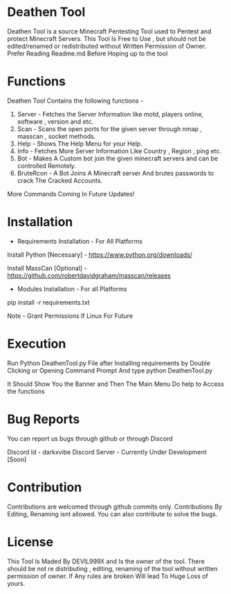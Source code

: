 # Deathen Tool
Deathen Tool is a source Minecraft Pentesting Tool used to Pentest and protect Minecraft Servers.
This Tool Is Free to Use , but should not be edited/renamed or redistributed without Written Permission of Owner.
Prefer Reading Readme.md Before Hoping up to the tool

# Functions

Deathen Tool Contains the following functions -

1. Server    - Fetches the Server Information like motd, players online, software , version and etc.
2. Scan      - Scans the open ports for the given server through nmap , masscan , socket methods.
3. Help      - Shows The Help Menu for your Help.
4. Info      - Fetches More Server Information Like Country , Region , ping etc.
5. Bot       - Makes A Custom bot join the given minecraft servers and can be controlled Remotely.
6. BruteRcon - A Bot Joins A Minecraft server And brutes passwords to crack The Cracked Accounts.

More Commands Coming In Future Updates!

# Installation 

* Requirements Installation - For All Platforms

Install Python  [Necessary] - https://www.python.org/downloads/

Install MassCan [Optional]  - https://github.com/robertdavidgraham/masscan/releases

* Modules Installation - For all Platforms

pip install -r requirements.txt

Note - Grant Permissions If Linux For Future

# Execution

Run Python DeathenTool.py File after Installing requirements by Double Clicking or Opening Command Prompt
And type python DeathenTool.py

It Should Show You the Banner and Then The Main Menu
Do help to Access the functions

# Bug Reports

You can report us bugs through github or through Discord

Discord Id - darkxvibe
Discord Server - Currently Under Development [Soon]

# Contribution

Contributions are welcomed through github commits only. Contributions By Editing, Renaming isnt allowed.
You can also contribute to solve the bugs.

# License

This Tool Is Maded By DEVIL999X and Is the owner of the tool. There should be not re distributing , editing, renaming of the tool without written permission of owner. If Any rules are broken Will lead To Huge Loss of yours.

